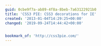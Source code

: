 ```yaml
---
guid: 0cbe9f7a-ab89-4f8a-8beb-7a63122921b0
title: 'CSS3 PIE: CSS3 decorations for IE'
created: '2013-01-04T14:29:25+00:00'
changed: '2019-09-24T14:44:42+00:00'


bookmark_of: 'http://css3pie.com/'
---
```




